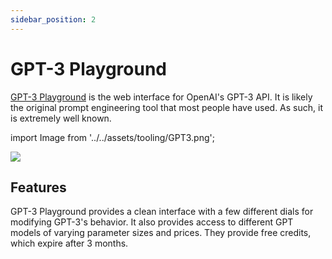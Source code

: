 ```yaml
---
sidebar_position: 2
---
```


# GPT-3 Playground

[GPT-3 Playground](https://beta.openai.com/docs/quickstart) is the web interface for OpenAI's GPT-3 API. It is likely the 
original prompt engineering tool that most people have used. As such, it is 
extremely well known.

import Image from '../../assets/tooling/GPT3.png';

<div style={{textAlign: 'center'}}>
  <img src={Image} style={{width: "750px"}} />
</div>

## Features

GPT-3 Playground provides a clean interface with a few different dials for 
modifying GPT-3's behavior. It also provides access to different GPT models
of varying parameter sizes and prices. They provide free credits, which expire 
after 3 months. 

